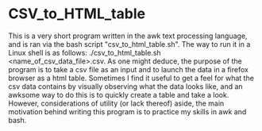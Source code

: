 # CSV_to_HTML_table
This is a very short program written in the awk text processing language, and is ran via the bash script "csv_to_html_table.sh". The way to run it in a Linux shell is as follows: ./csv_to_html_table.sh <name_of_csv_data_file>.csv. As one might deduce, the purpose of the program is to take a csv file as an input and to launch the data in a firefox browser as a html table. Sometimes I find it useful to get a feel for what the csv data contains by visually observing what the data looks like, and an awksome way to do this is to quickly create a table and take a look.  
However, considerations of utility (or lack thereof) aside, the main motivation behind writing this program is to practice my skills in awk and bash.

